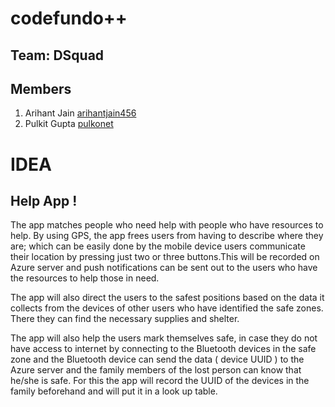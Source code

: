 # codefundo++

## Team: DSquad
## Members
1. Arihant Jain [arihantjain456](https://github.com/ArihantJain456)
2. Pulkit Gupta [pulkonet](https://github.com/pulkonet)
# IDEA

## Help App !

The app matches people who need help with people who have resources to help. By using GPS, the app frees users from having to describe where they are; which can be easily done by the mobile device users communicate their location by pressing just two or three buttons.This will be recorded on Azure server and push notifications can be sent out to the users who have the resources to help those in need.

The app will also direct the users to the safest positions based on the data it collects from the devices of other users who have identified the safe zones. There they can find the necessary supplies and shelter. 

The app will also help the users mark themselves safe, in case they do not have access to internet by connecting to the Bluetooth devices in the safe zone and the Bluetooth device can send the data ( device UUID ) to the Azure server and the family members of the lost person can know that he/she is safe. For this the app will record the UUID of the devices in the family beforehand and will put it in a look up table. 
